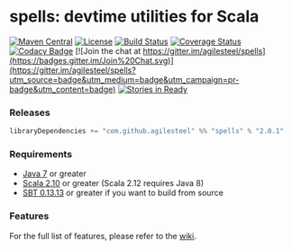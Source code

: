 # spells: devtime utilities for Scala

[![Maven Central](https://maven-badges.herokuapp.com/maven-central/com.github.agilesteel/spells_2.12/badge.svg)](https://maven-badges.herokuapp.com/maven-central/com.github.agilesteel/spells_2.12)
[![License](http://img.shields.io/:license-Apache%202-brightgreen.svg)](http://www.apache.org/licenses/LICENSE-2.0.txt)
[![Build Status](https://travis-ci.org/agilesteel/spells.svg?branch=master)](https://travis-ci.org/agilesteel/spells)
[![Coverage Status](https://img.shields.io/coveralls/agilesteel/spells.svg)](https://coveralls.io/r/agilesteel/spells)
[![Codacy Badge](https://api.codacy.com/project/badge/grade/aeb5e73b4a0e4ad98888505a544f3e7c)](https://www.codacy.com/app/agilesteel/spells)
[![Join the chat at https://gitter.im/agilesteel/spells](https://badges.gitter.im/Join%20Chat.svg)](https://gitter.im/agilesteel/spells?utm_source=badge&utm_medium=badge&utm_campaign=pr-badge&utm_content=badge)
[![Stories in Ready](https://badge.waffle.io/agilesteel/spells.png?label=ready&title=Ready)](https://waffle.io/agilesteel/spells)

### Releases

```scala
libraryDependencies += "com.github.agilesteel" %% "spells" % "2.0.1"
```

### Requirements

* [Java 7](http://java.com/en/download/index.jsp) or greater
* [Scala 2.10](http://www.scala-lang.org/) or greater (Scala 2.12 requires Java 8)
* [SBT 0.13.13](http://www.scala-sbt.org/) or greater if you want to build from source

### Features

For the full list of features, please refer to the [wiki](https://github.com/agilesteel/spells/wiki).

